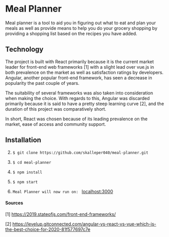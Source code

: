 
# Meal Planner

Meal planner is a tool to aid you in figuring out what to eat and plan your meals as well as provide means to help you do your grocery shopping by providing a shopping list based on the recipes you have added. 
  
## Technology

The project is built with React primarily because it is the current market leader for front-end web frameworks [1] with a slight lead over vue.js in both prevalence on the market as well as satisfaction ratings by developers. Angular, another popular front-end framework, has seen a decrease in popularity the past couple of years.

The suitability of several frameworks was also taken into consideration when making the choice. With regards to this, Angular was discarded primarily because it is said to have a pretty steep learning curve [2], and the duration of this project was comparatively short.
 
 In short, React was chosen because of its leading prevalence on the market, ease of access and community support.

## Installation

2.  `$ git clone https://github.com/skalleper040/meal-planner.git`

3.  `$ cd meal-planner`

4.  `$ npm install`

5.  `$ npm start` 

6. `Meal Planner will now run on: ` [localhost:3000](http://localhost:3000) 

  

#### Sources

[1] https://2019.stateofjs.com/front-end-frameworks/

[2] https://levelup.gitconnected.com/angular-vs-react-vs-vue-which-is-the-best-choice-for-2020-81f577697c7e